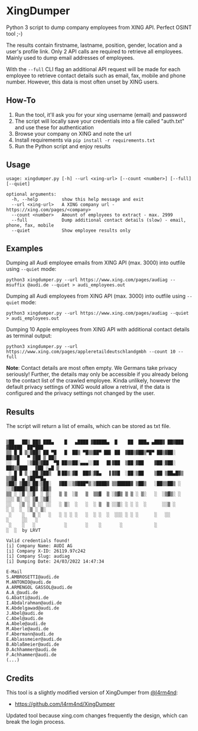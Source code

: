 # XingDumper
Python 3 script to dump company employees from XING API. Perfect OSINT tool ;-)

The results contain firstname, lastname, position, gender, location and a user's profile link. Only 2 API calls are required to retrieve all employees. Mainly used to dump email addresses of employees.

With the `--full` CLI flag an additional API request will be made for each employee to retrieve contact details such as email, fax, mobile and phone number. However, this data is most often unset by XING users.

## How-To
1. Run the tool, it'll ask you for your xing username (email) and password
2. The script will locally save your credentials into a file called "auth.txt" and use these for authentication
3. Browse your company on XING and note the url
4. Install requirements via ``pip install -r requirements.txt``
5. Run the Python script and enjoy results

## Usage
````
usage: xingdumper.py [-h] --url <xing-url> [--count <number>] [--full] [--quiet]

optional arguments:
  -h, --help         show this help message and exit
  --url <xing-url>   A XING company url - https://xing.com/pages/<company>
  --count <number>   Amount of employees to extract - max. 2999
  --full             Dump additional contact details (slow) - email, phone, fax, mobile
  --quiet            Show employee results only
````

## Examples

Dumping all Audi employee emails from XING API (max. 3000) into outfile using `--quiet` mode:
````
python3 xingdumper.py --url https://www.xing.com/pages/audiag --msuffix @audi.de --quiet > audi_employees.out
````
Dumping all Audi employees from XING API (max. 3000) into outfile using `--quiet` mode:
````
python3 xingdumper.py --url https://www.xing.com/pages/audiag --quiet > audi_employees.out
````
Dumping 10 Apple employees from XING API with additional contact details as terminal output:
````
python3 xingdumper.py --url https://www.xing.com/pages/appleretaildeutschlandgmbh --count 10 --full
````
**Note**: Contact details are most often empty. We Germans take privacy seriously! Further, the details may only be accessible if you already belong to the contact list of the crawled employee. Kinda unlikely, however the default privacy settings of XING would allow a retrival, if the data is configured and the privacy settings not changed by the user.

## Results

The script will return a list of emails, which can be stored as txt file.

````

▒██   ██▒ ██▓ ███▄    █   ▄████ ▓█████▄  █    ██  ███▄ ▄███▓ ██▓███  ▓█████  ██▀███  
▒▒ █ █ ▒░▓██▒ ██ ▀█   █  ██▒ ▀█▒▒██▀ ██▌ ██  ▓██▒▓██▒▀█▀ ██▒▓██░  ██▒▓█   ▀ ▓██ ▒ ██▒
░░  █   ░▒██▒▓██  ▀█ ██▒▒██░▄▄▄░░██   █▌▓██  ▒██░▓██    ▓██░▓██░ ██▓▒▒███   ▓██ ░▄█ ▒
 ░ █ █ ▒ ░██░▓██▒  ▐▌██▒░▓█  ██▓░▓█▄   ▌▓▓█  ░██░▒██    ▒██ ▒██▄█▓▒ ▒▒▓█  ▄ ▒██▀▀█▄  
▒██▒ ▒██▒░██░▒██░   ▓██░░▒▓███▀▒░▒████▓ ▒▒█████▓ ▒██▒   ░██▒▒██▒ ░  ░░▒████▒░██▓ ▒██▒
▒▒ ░ ░▓ ░░▓  ░ ▒░   ▒ ▒  ░▒   ▒  ▒▒▓  ▒ ░▒▓▒ ▒ ▒ ░ ▒░   ░  ░▒▓▒░ ░  ░░░ ▒░ ░░ ▒▓ ░▒▓░
░░   ░▒ ░ ▒ ░░ ░░   ░ ▒░  ░   ░  ░ ▒  ▒ ░░▒░ ░ ░ ░  ░      ░░▒ ░      ░ ░  ░  ░▒ ░ ▒░
 ░    ░   ▒ ░   ░   ░ ░ ░ ░   ░  ░ ░  ░  ░░░ ░ ░ ░      ░   ░░          ░     ░░   ░ 
 ░    ░   ░           ░       ░    ░       ░            ░               ░  ░  by LRVT                                                   

Valid credentials found!
[i] Company Name: AUDI AG
[i] Company X-ID: 26119.97c242
[i] Company Slug: audiag
[i] Dumping Date: 24/03/2022 14:47:34

E-Mail
S.AMBROSETTI@audi.de
M.ANTONIO@audi.de
A.ARMENGOL GASSOL@audi.de
A.A_@audi.de
G.Abatti@audi.de
I.Abdalrahman@audi.de
K.Abdelgawad@audi.de
J.Abel@audi.de
C.Abel@audi.de
A.Abele@audi.de
M.Aberle@audi.de
F.Abermann@audi.de
E.Ablassmeier@audi.de
B.Ablaßmeier@audi.de
D.Achhammer@audi.de
F.Achhammer@audi.de
(...)
````

## Credits

This tool is a slightly modified version of XingDumper from [@l4rm4nd](https://github.com/l4rm4nd):

- https://github.com/l4rm4nd/XingDumper

Updated tool because xing.com changes frequently the design, which can break the login process.
